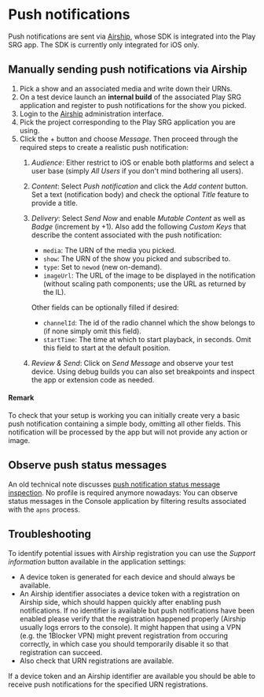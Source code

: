 # Push notifications

Push notifications are sent via [Airship](https://www.airship.com), whose SDK is integrated into the Play SRG app. The SDK is currently only integrated for iOS only.

## Manually sending push notifications via Airship

1. Pick a show and an associated media and write down their URNs.
1. On a test device launch an **internal build** of the associated Play SRG application and register to push notifications for the show you picked.
1. Login to the [Airship](https://go.airship.com/accounts/login) administration interface.
1. Pick the project corresponding to the Play SRG application you are using.
1. Click the + button and choose _Message_. Then proceed through the required steps to create a realistic push notification:
    1. _Audience_: Either restrict to iOS or enable both platforms and select a user base (simply _All Users_ if you don't mind bothering all users).
    1. _Content_: Select _Push notification_ and click the _Add content_ button. Set a text (notification body) and check the optional _Title_ feature to provide a title.
    1. _Delivery_: Select _Send Now_ and enable _Mutable Content_ as well as _Badge_ (increment by +1). Also add the following _Custom Keys_ that describe the content associated with the push notification:
        - `media`: The URN of the media you picked.
        - `show`: The URN of the show you picked and subscribed to.
        - `type`: Set to `newod` (new on-demand).
        - `imageUrl`: The URL of the image to be displayed in the notification (without scaling path components; use the URL as returned by the IL).

        Other fields can be optionally filled if desired:
    
        - `channelId`: The id of the radio channel which the show belongs to (if none simply omit this field).
        - `startTime`: The time at which to start playback, in seconds. Omit this field to start at the default position.

    1. _Review & Send_: Click on _Send Message_ and observe your test device. Using debug builds you can also set breakpoints and inspect the app or extension code as needed.

#### Remark

To check that your setup is working you can initially create very a basic push notification containing a simple body, omitting all other fields. This notification will be processed by the app but will not provide any action or image.

## Observe push status messages

An old technical note discusses [push notification status message inspection](https://developer.apple.com/library/archive/technotes/tn2265/_index.html). No profile is required anymore nowadays: You can observe status messages in the Console application by filtering results associated with the `apns` process.

## Troubleshooting

To identify potential issues with Airship registration you can use the _Support information_ button available in the application settings:

- A device token is generated for each device and should always be available.
- An Airship identifier associates a device token with a registration on Airship side, which should happen quickly after enabling push notifications. If no identifier is available but push notifications have been enabled please verify that the registration happened properly (Airship usually logs errors to the console). It might happen that using a VPN (e.g. the 1Blocker VPN) might prevent registration from occuring correctly, in which case you should temporarily disable it so that registration can succeed.
- Also check that URN registrations are available.

If a device token and an Airship identifier are available you should be able to receive push notifications for the specified URN registrations.
